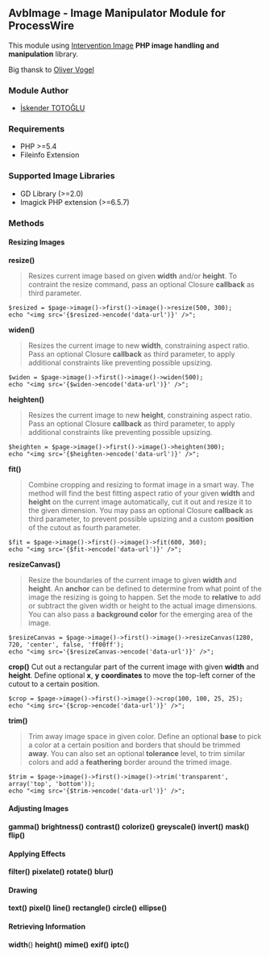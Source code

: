 ## AvbImage - Image Manipulator Module for ProcessWire

This module using [Intervention Image](https://github.com/Intervention/image) **PHP image handling and manipulation** library.

Big thansk to [Oliver Vogel](https://github.com/olivervogel)

### Module Author

* [İskender TOTOĞLU](http://altivebir.com)

### Requirements

- PHP >=5.4
- Fileinfo Extension

### Supported Image Libraries

- GD Library (>=2.0)
- Imagick PHP extension (>=6.5.7)

### Methods
#### Resizing Images

**resize()**

> Resizes current image based on given **width** and/or **height**. To
> contraint the resize command, pass an optional Closure **callback** as
> third parameter.

```
$resized = $page->image()->first()->image()->resize(500, 300);
echo "<img src='{$resized->encode('data-url')}' />";
```

**widen()**

> Resizes the current image to new **width**, constraining aspect ratio.
> Pass an optional Closure **callback** as third parameter, to apply
> additional constraints like preventing possible upsizing.

```
$widen = $page->image()->first()->image()->widen(500);
echo "<img src='{$widen->encode('data-url')}' />";
```
**heighten()**

> Resizes the current image to new **height**, constraining aspect ratio.
> Pass an optional Closure **callback** as third parameter, to apply
> additional constraints like preventing possible upsizing.

```
$heighten = $page->image()->first()->image()->heighten(300);
echo "<img src='{$heighten->encode('data-url')}' />";
```
**fit()**
> Combine cropping and resizing to format image in a smart way. The
> method will find the best fitting aspect ratio of your given **width** and
> **height** on the current image automatically, cut it out and resize it to
> the given dimension. You may pass an optional Closure **callback** as
> third parameter, to prevent possible upsizing and a custom **position** of
> the cutout as fourth parameter.
```
$fit = $page->image()->first()->image()->fit(600, 360);
echo "<img src='{$fit->encode('data-url')}' />";
```

**resizeCanvas()**

> Resize the boundaries of the current image to given **width** and **height**.
> An **anchor** can be defined to determine from what point of the image the
> resizing is going to happen. Set the mode to **relative** to add or
> subtract the given width or height to the actual image dimensions. You
> can also pass a **background color** for the emerging area of the image.
```
$resizeCanvas = $page->image()->first()->image()->resizeCanvas(1280, 720, 'center', false, 'ff00ff');
echo "<img src='{$resizeCanvas->encode('data-url')}' />";
```
**crop()**
Cut out a rectangular part of the current image with given **width** and **height**. Define optional **x**, **y** **coordinates** to move the top-left corner of the cutout to a certain position.
```
$crop = $page->image()->first()->image()->crop(100, 100, 25, 25);
echo "<img src='{$crop->encode('data-url')}' />";
```

**trim()**

> Trim away image space in given color. Define an optional **base** to pick
> a color at a certain position and borders that should be trimmed **away**.
> You can also set an optional **tolerance** level, to trim similar colors
> and add a **feathering** border around the trimed image.
```
$trim = $page->image()->first()->image()->trim('transparent', array('top', 'bottom'));
echo "<img src='{$trim->encode('data-url')}' />";
```

#### Adjusting Images

**gamma()**
**brightness()**
**contrast()**
**colorize()**
**greyscale()**
**invert()**
**mask()**
**flip()**

#### Applying Effects

**filter()**
**pixelate()**
**rotate()**
**blur()**

#### Drawing

**text()**
**pixel()**
**line()**
**rectangle()**
**circle()**
**ellipse()**

#### Retrieving Information

**width**()
**height()**
**mime()**
**exif()**
**iptc()**